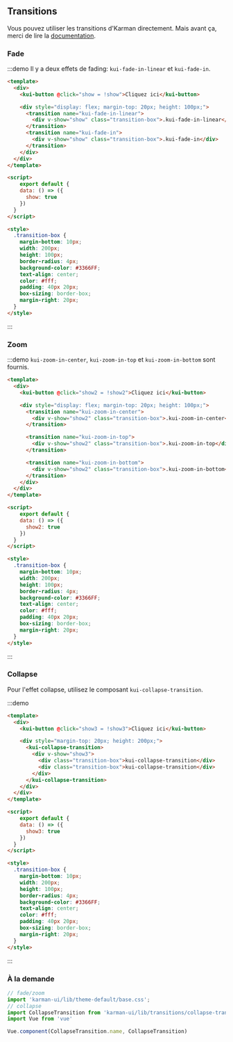 ## Transitions

Vous pouvez utiliser les transitions d'Karman directement. Mais avant ça, merci de lire la [documentation](https://vuejs.org/v2/api/#transition).

### Fade

:::demo Il y a deux effets de fading: `kui-fade-in-linear` et `kui-fade-in`.
```html
<template>
  <div>
    <kui-button @click="show = !show">Cliquez ici</kui-button>

    <div style="display: flex; margin-top: 20px; height: 100px;">
      <transition name="kui-fade-in-linear">
        <div v-show="show" class="transition-box">.kui-fade-in-linear</div>
      </transition>
      <transition name="kui-fade-in">
        <div v-show="show" class="transition-box">.kui-fade-in</div>
      </transition>
    </div>
  </div>
</template>

<script>
    export default {
    data: () => ({
      show: true
    })
  }
</script>

<style>
  .transition-box {
    margin-bottom: 10px;
    width: 200px;
    height: 100px;
    border-radius: 4px;
    background-color: #3366FF;
    text-align: center;
    color: #fff;
    padding: 40px 20px;
    box-sizing: border-box;
    margin-right: 20px;
  }
</style>
```
:::

### Zoom

:::demo `kui-zoom-in-center`, `kui-zoom-in-top` et `kui-zoom-in-bottom` sont fournis.
```html
<template>
  <div>
    <kui-button @click="show2 = !show2">Cliquez ici</kui-button>

    <div style="display: flex; margin-top: 20px; height: 100px;">
      <transition name="kui-zoom-in-center">
        <div v-show="show2" class="transition-box">.kui-zoom-in-center</div>
      </transition>

      <transition name="kui-zoom-in-top">
        <div v-show="show2" class="transition-box">.kui-zoom-in-top</div>
      </transition>

      <transition name="kui-zoom-in-bottom">
        <div v-show="show2" class="transition-box">.kui-zoom-in-bottom</div>
      </transition>
    </div>
  </div>
</template>

<script>
    export default {
    data: () => ({
      show2: true
    })
  }
</script>

<style>
  .transition-box {
    margin-bottom: 10px;
    width: 200px;
    height: 100px;
    border-radius: 4px;
    background-color: #3366FF;
    text-align: center;
    color: #fff;
    padding: 40px 20px;
    box-sizing: border-box;
    margin-right: 20px;
  }
</style>
```
:::


### Collapse

Pour l'effet collapse, utilisez le composant `kui-collapse-transition`.

:::demo
```html
<template>
  <div>
    <kui-button @click="show3 = !show3">Cliquez ici</kui-button>

    <div style="margin-top: 20px; height: 200px;">
      <kui-collapse-transition>
        <div v-show="show3">
          <div class="transition-box">kui-collapse-transition</div>
          <div class="transition-box">kui-collapse-transition</div>
        </div>
      </kui-collapse-transition>
    </div>
  </div>
</template>

<script>
    export default {
    data: () => ({
      show3: true
    })
  }
</script>

<style>
  .transition-box {
    margin-bottom: 10px;
    width: 200px;
    height: 100px;
    border-radius: 4px;
    background-color: #3366FF;
    text-align: center;
    color: #fff;
    padding: 40px 20px;
    box-sizing: border-box;
    margin-right: 20px;
  }
</style>
```
:::

### À la demande

```js
// fade/zoom
import 'karman-ui/lib/theme-default/base.css';
// collapse
import CollapseTransition from 'karman-ui/lib/transitions/collapse-transition';
import Vue from 'vue'

Vue.component(CollapseTransition.name, CollapseTransition)
```
